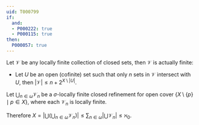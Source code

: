 ```yaml
---
uid: T000799
if:
  and:
  - P000222: true
  - P000115: true
then:
  P000057: true
---
```


Let $\mathscr V$ be any locally finite collection of closed sets, then $\mathscr V$ is actually finite:

- Let $U$ be an open (cofinite) set such that only $n$ sets in $\mathscr V$ intersect with $U$, then $\left| \mathcal V \right| \leq n + 2^{X \setminus \left| U \right|}$.

Let $\bigcup_{n \in \omega} \mathscr V_n$ be a $\sigma$-locally finite closed refinement for open cover $\left\{ X \setminus \{p\} \mid p \in X \right\}$, where each $\mathscr V_n$ is locally finite.

Therefore $X = \left| \bigcup \left( \bigcup_{n \in \omega} \mathscr V_n \right) \right| \leq \sum_{n \in \omega} \left| \bigcup \mathscr V_n \right| \leq \aleph_0$.
